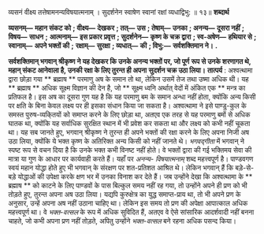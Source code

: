  

व्यसनं वीक्ष्य तत्तेषामनन्यविषयात्मनाम् । सुदर्शनेन स्वाषेण स्वानां रक्षां व्यधाद्विभु: ॥ १३॥ **शब्दार्थ** 

**व्यसनम्—** **महान संकट को** **; वीक्ष्य—** **देखकर** **; तत्—** **उस** **; तेषाम्—** **उनका** **; अनन्य—** **दूसरा नहीं** **; विषय—** **साधन** **;** **आत्मनाम्—** **इस प्रकार प्रवृत्त** **; सुदर्शनेन—** **कृष्ण के चक्र द्वारा** **; स्व-अषेण—** **हथियार से** **; स्वानाम्—** **अपने भक्तों की** **;** **रक्षाम्—** **सुरक्षा** **; व्यधात्—** **की** **; विभु:—** **सर्वशक्तिमान ने।** **.** 

**सर्वशक्तिमान् भगवान् श्रीकृष्ण ने यह देखकर कि उनके अनन्य भक्तों पर, जो पूर्ण** **रूप से उनके शरणागत थे, महान् संकट आनेवाला है, उनकी रक्षा के लिए तुरन्त ही अपना** **सुदर्शन चक्र उठा लिया।** **तात्पर्य** : अश्वत्थामा द्वारा छोड़ा गया ** ब्रह्माष ** परमाणु अष के समान तो था, लेकिन उसमें तेज तथा उष्मा अधिक थी। यह ** ब्रह्माष ** अधिक सूक्ष्म विज्ञान की देन है, जो ** सूक्ष्म ध्वनि अर्थात् वेदों में अंकित एक ** मन्त्र का प्रतिफल है। इस अष का दूसरा गुण यह है कि यह परमाणु बम के समान अन्धा नहीं होता, क्योंकि अन्य किसी पर क्षति के बिना केवल लक्ष्य पर ही इसका संधान किया जा सकता है। अश्वत्थामा ने इसे पाण्डु-कुल के समस्त पुरुष-व्यकि्तयों को समाप्त करने के लिए छोड़ा था, अतएव एक तरह से यह परमाणु बमों से अधिक घातक था, क्योंकि यह सर्वाधिक सुरक्षित स्थान में भी प्रवेश कर सकता था और लक्ष्य को कभी नहीं चूकता था। यह सब जानते हुए, भगवान् श्रीकृष्ण ने तुरन्त ही अपने भक्तों की रक्षा करने के लिए अपना निजी अष उठा लिया, क्योंकि ये भक्त कृष्ण के अतिरिक्त अन्य किसी को नहीं जानते थे। *भगवद्गीता* में भगवान् ने स्पष्ट रूप से वचन दिया है कि उनके भक्त कभी विनष्ट नहीं होते। वे भक्तों द्वारा की गई भक्तिमय सेवा की मात्रा या गुण के आधार पर कार्यवाही करते हैं। यहाँ पर *अनन्य-* *विषयात्मनाम्* शब्द महत्त्वपूर्ण है। पाण्डवगण स्वयं महान योद्धा होते हुए भी भगवान् के संरक्षण पर शत-प्रतिशत आश्रित थे। लेकिन भगवान् हैं कि बड़े-से-बड़े योद्धाओं की उपेक्षा करके क्षण भर में उनका विनाश कर देते हैं। जब उन्होंने देखा कि अश्वत्थामा के ** ब्रह्माष ** को काटने के लिए पाण्डवों के पास बिल्कुल समय नहीं रह गया, तो उन्होंने अपने ही प्रण को भी तोड़ते हुए, तुरन्त अपना अष उठा लिया। यद्यपि कुरुक्षेत्र का युद्ध समाप्त-प्राय था, तो भी अपने प्रण के अनुसार, उन्हें अपना अष नहीं उठाना चाहिए था। लेकिन इस समय तो प्रण की अपेक्षा आपात्काल अधिक महत्त्वपूर्ण था। वे *भक्त-वत्सल* के रूप में अधिक सुविदित हैं, अतएव वे ऐसे सांसारिक आदर्शवादी नहीं बनना चाहते, जो कभी अपना प्रण नहीं तोड़ते, अपितु उन्होंने *भक्त-वत्सल* बने रहना अधिक पसन्द किया। 